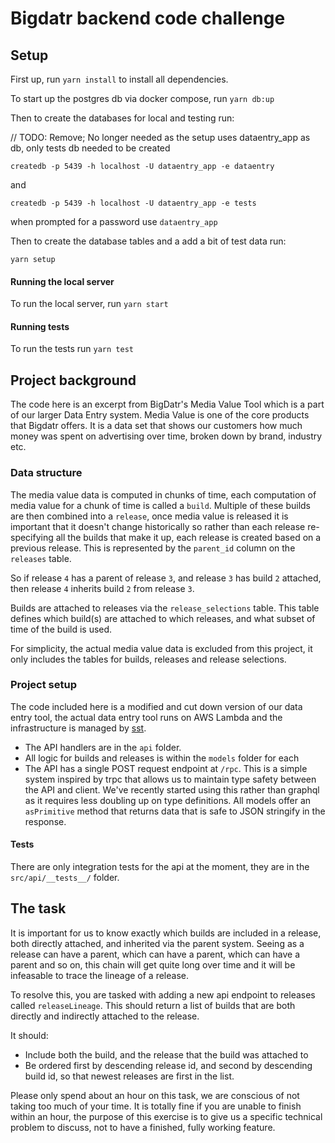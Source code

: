 # Bigdatr backend code challenge

## Setup

First up, run `yarn install` to install all dependencies.

To start up the postgres db via docker compose, run `yarn db:up`

Then to create the databases for local and testing run:

// TODO: Remove; No longer needed as the setup uses dataentry_app as db, only tests db needed to be created

```
createdb -p 5439 -h localhost -U dataentry_app -e dataentry
```

and

```
createdb -p 5439 -h localhost -U dataentry_app -e tests
```

when prompted for a password use `dataentry_app`

Then to create the database tables and a add a bit of test data run:

```
yarn setup
```

#### Running the local server

To run the local server, run `yarn start`

#### Running tests

To run the tests run `yarn test`

## Project background

The code here is an excerpt from BigDatr's Media Value Tool which is a part of our larger Data Entry system.
Media Value is one of the core products that Bigdatr offers. It is a data set that shows our customers how much money was spent on advertising over time, broken down by brand, industry etc.

### Data structure

The media value data is computed in chunks of time, each computation of media value for a chunk of time is called a `build`. Multiple of these builds are then combined into a `release`, once media value is released it is important that it doesn't change historically so rather than each release re-specifying all the builds that make it up, each release is created based on a previous release. This is represented by the `parent_id` column on the `releases` table.

So if release `4` has a parent of release `3`, and release `3` has build `2` attached, then release `4` inherits build `2` from release `3`.

Builds are attached to releases via the `release_selections` table. This table defines which build(s) are attached to which releases, and what subset of time of the build is used.

For simplicity, the actual media value data is excluded from this project, it only includes the tables for builds, releases and release selections.

### Project setup

The code included here is a modified and cut down version of our data entry tool, the actual data entry tool runs on AWS Lambda and the infrastructure is managed by [sst](https://docs.sst.dev/).

-   The API handlers are in the `api` folder.
-   All logic for builds and releases is within the `models` folder for each
-   The API has a single POST request endpoint at `/rpc`. This is a simple system inspired by trpc that allows us to maintain type safety between the API and client. We've recently started using this rather than graphql as it requires less doubling up on type definitions. All models offer an `asPrimitive` method that returns data that is safe to JSON stringify in the response.

#### Tests

There are only integration tests for the api at the moment, they are in the `src/api/__tests__/` folder.

## The task

It is important for us to know exactly which builds are included in a release, both directly attached, and inherited via the parent system. Seeing as a release can have a parent, which can have a parent, which can have a parent and so on, this chain will get quite long over time and it will be infeasable to trace the lineage of a release.

To resolve this, you are tasked with adding a new api endpoint to releases called `releaseLineage`. This should return a list of builds that are both directly and indirectly attached to the release.

It should:

-   Include both the build, and the release that the build was attached to
-   Be ordered first by descending release id, and second by descending build id, so that newest releases are first in the list.

Please only spend about an hour on this task, we are conscious of not taking too much of your time. It is totally fine if you are unable to finish within an hour, the purpose of this exercise is to give us a specific technical problem to discuss, not to have a finished, fully working feature.
